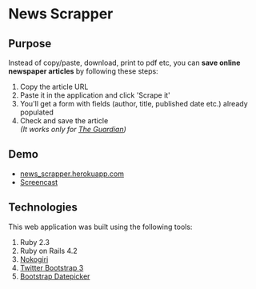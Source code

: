 # News Scrapper
## Purpose
Instead of copy/paste, download, print to pdf etc, you can **save online newspaper articles** by following these steps:<br>
1. Copy the article URL<br>
2. Paste it in the application and click 'Scrape it'<br>
3. You'll get a form with fields (author, title, published date etc.) already populated<br>
4. Check and save the article<br>
*(It works only for <a href="http://www.theguardian.com/" target="_blank">The Guardian</a>)*

## Demo<br>
* <a href="https://news-scrapper.herokuapp.com/" target="_blank">news_scrapper.herokuapp.com</a><br>
* <a href="http://screencast.com/t/JZ7kvEhFOey" target="_blank">Screencast</a>


## Technologies
This web application was built using the following tools:<br>
1. Ruby 2.3<br>
2. Ruby on Rails 4.2<br>
3. <a href="http://www.nokogiri.org/" target="_blank">Nokogiri</a><br>
4. <a href="http://getbootstrap.com/" target="_blank">Twitter Bootstrap 3</a><br>
5. <a href="http://www.eyecon.ro/bootstrap-datepicker/" target="_blank">Bootstrap Datepicker</a><br>
